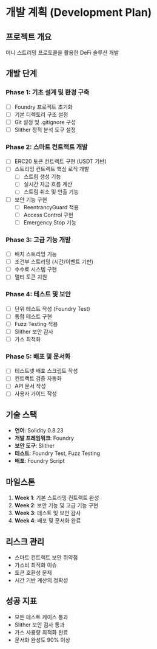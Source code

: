 # 개발 계획 (Development Plan)

## 프로젝트 개요
머니 스트리밍 프로토콜을 활용한 DeFi 솔루션 개발

## 개발 단계

### Phase 1: 기초 설계 및 환경 구축
- [ ] Foundry 프로젝트 초기화
- [ ] 기본 디렉토리 구조 설정
- [ ] Git 설정 및 .gitignore 구성
- [ ] Slither 정적 분석 도구 설정

### Phase 2: 스마트 컨트랙트 개발
- [ ] ERC20 토큰 컨트랙트 구현 (USDT 기반)
- [ ] 스트리밍 컨트랙트 핵심 로직 개발
  - [ ] 스트림 생성 기능
  - [ ] 실시간 자금 흐름 계산
  - [ ] 스트림 취소 및 인출 기능
- [ ] 보안 기능 구현
  - [ ] ReentrancyGuard 적용
  - [ ] Access Control 구현
  - [ ] Emergency Stop 기능

### Phase 3: 고급 기능 개발
- [ ] 배치 스트리밍 기능
- [ ] 조건부 스트리밍 (시간/이벤트 기반)
- [ ] 수수료 시스템 구현
- [ ] 멀티 토큰 지원

### Phase 4: 테스트 및 보안
- [ ] 단위 테스트 작성 (Foundry Test)
- [ ] 통합 테스트 구현
- [ ] Fuzz Testing 적용
- [ ] Slither 보안 감사
- [ ] 가스 최적화

### Phase 5: 배포 및 문서화
- [ ] 테스트넷 배포 스크립트 작성
- [ ] 컨트랙트 검증 자동화
- [ ] API 문서 작성
- [ ] 사용자 가이드 작성

## 기술 스택
- **언어**: Solidity 0.8.23
- **개발 프레임워크**: Foundry
- **보안 도구**: Slither
- **테스트**: Foundry Test, Fuzz Testing
- **배포**: Foundry Script

## 마일스톤
1. **Week 1**: 기본 스트리밍 컨트랙트 완성
2. **Week 2**: 보안 기능 및 고급 기능 구현
3. **Week 3**: 테스트 및 보안 감사
4. **Week 4**: 배포 및 문서화 완료

## 리스크 관리
- 스마트 컨트랙트 보안 취약점
- 가스비 최적화 이슈
- 토큰 호환성 문제
- 시간 기반 계산의 정확성

## 성공 지표
- 모든 테스트 케이스 통과
- Slither 보안 검사 통과
- 가스 사용량 최적화 완료
- 문서화 완성도 90% 이상